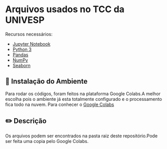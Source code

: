# Arquivos usados no TCC  da UNIVESP

Recursos necessários:

- [Jupyter Notebook](https://jupyter.org/)
- [Python 3](https://www.python.org/download/releases/3.0/)
- [Pandas](https://pypi.org/project/pandas/)
- [NumPy](https://numpy.org/)
- [Seaborn](https://www.python-graph-gallery.com/seaborn/)

## <a id="instalacao">🔨 Instalação do Ambiente</a>
 Para rodar os códigos, foram feitos na plataforma Google Colabs.A melhor escolha pois o ambiente já esta totalmente configurado e o processamento fica todo na nuvem. Para conhecer o [Google Colabs](https://colab.research.google.com/)
 
 
## <a id="instalacao"> :pencil2: Descrição</a>
Os arquivos podem ser encontrados na pasta raiz deste repositório.Pode ser feita uma copia pelo Google Colabs.
